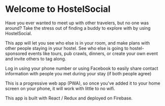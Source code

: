 # Welcome to HostelSocial

Have you ever wanted to meet up with other travelers, but no one was around? Take the stress out of finding a buddy to explore with by using HostelSocial.

This app will let you see who else is in your room, and make plans with other people staying in your hostel. See who else is going to hostel-sponsored events like tours, pub crawls, dinners, or create your own event and invite others to tag along.

Log in using your phone number or using Facebook to easily share contact information with people you met during your stay (if both people agree)

This is a progressive web app (PWA), so once you've added it to your home screen on your phone, it will work with little to no wifi.

This app is built with React / Redux and deployed on Firebase.
